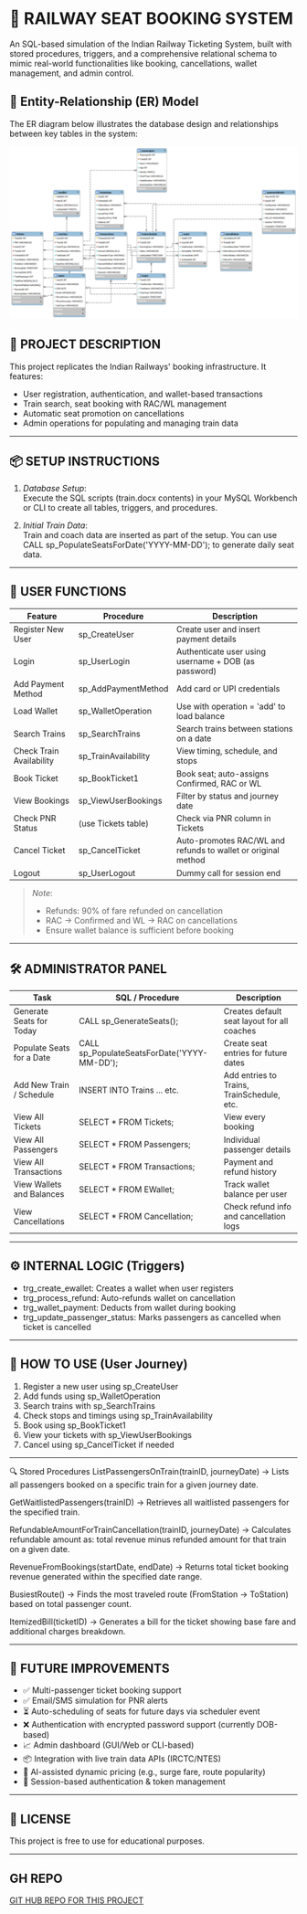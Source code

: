 # 🚆 RAILWAY SEAT BOOKING SYSTEM

An SQL-based simulation of the Indian Railway Ticketing System, built with stored procedures, triggers, and a comprehensive relational schema to mimic real-world functionalities like booking, cancellations, wallet management, and admin control.


## 🧩 Entity-Relationship (ER) Model

The ER diagram below illustrates the database design and relationships between key tables in the system:

![ER Model](rail_er.png)

## 🧾 PROJECT DESCRIPTION

This project replicates the Indian Railways' booking infrastructure. It features:

- User registration, authentication, and wallet-based transactions
- Train search, seat booking with RAC/WL management
- Automatic seat promotion on cancellations
- Admin operations for populating and managing train data

---

## 📦 SETUP INSTRUCTIONS

1. *Database Setup*:  
   Execute the SQL scripts (train.docx contents) in your MySQL Workbench or CLI to create all tables, triggers, and procedures.

2. *Initial Train Data*:  
   Train and coach data are inserted as part of the setup. You can use CALL sp_PopulateSeatsForDate('YYYY-MM-DD'); to generate daily seat data.

---

## 👤 USER FUNCTIONS

| Feature                        | Procedure               | Description                                                  |
|-------------------------------|--------------------------|--------------------------------------------------------------|
| Register New User             | sp_CreateUser         | Create user and insert payment details                       |
| Login                         | sp_UserLogin          | Authenticate user using username + DOB (as password)         |
| Add Payment Method            | sp_AddPaymentMethod   | Add card or UPI credentials                                  |
| Load Wallet                   | sp_WalletOperation    | Use with operation = 'add' to load balance                 |
| Search Trains                 | sp_SearchTrains       | Search trains between stations on a date                     |
| Check Train Availability      | sp_TrainAvailability  | View timing, schedule, and stops                             |
| Book Ticket                   | sp_BookTicket1        | Book seat; auto-assigns Confirmed, RAC or WL                 |
| View Bookings                 | sp_ViewUserBookings   | Filter by status and journey date                            |
| Check PNR Status              | (use Tickets table)   | Check via PNR column in Tickets                          |
| Cancel Ticket                 | sp_CancelTicket       | Auto-promotes RAC/WL and refunds to wallet or original method |
| Logout                        | sp_UserLogout         | Dummy call for session end                                   |

> *Note*:
> - Refunds: 90% of fare refunded on cancellation  
> - RAC → Confirmed and WL → RAC on cancellations  
> - Ensure wallet balance is sufficient before booking

---

## 🛠 ADMINISTRATOR PANEL

| Task                            | SQL / Procedure                 | Description                                        |
|---------------------------------|----------------------------------|----------------------------------------------------|
| Generate Seats for Today       | CALL sp_GenerateSeats();      | Creates default seat layout for all coaches        |
| Populate Seats for a Date      | CALL sp_PopulateSeatsForDate('YYYY-MM-DD'); | Create seat entries for future dates              |
| Add New Train / Schedule       | INSERT INTO Trains ... etc.   | Add entries to Trains, TrainSchedule, etc.     |
| View All Tickets               | SELECT * FROM Tickets;        | View every booking                                 |
| View All Passengers            | SELECT * FROM Passengers;     | Individual passenger details                       |
| View All Transactions          | SELECT * FROM Transactions;   | Payment and refund history                         |
| View Wallets and Balances      | SELECT * FROM EWallet;        | Track wallet balance per user                      |
| View Cancellations             | SELECT * FROM Cancellation;   | Check refund info and cancellation logs            |

---

## ⚙ INTERNAL LOGIC (Triggers)

- trg_create_ewallet: Creates a wallet when user registers
- trg_process_refund: Auto-refunds wallet on cancellation
- trg_wallet_payment: Deducts from wallet during booking
- trg_update_passenger_status: Marks passengers as cancelled when ticket is cancelled

---

## 🧭 HOW TO USE (User Journey)

1. Register a new user using sp_CreateUser
2. Add funds using sp_WalletOperation
3. Search trains with sp_SearchTrains
4. Check stops and timings using sp_TrainAvailability
5. Book using sp_BookTicket1
6. View your tickets with sp_ViewUserBookings
7. Cancel using sp_CancelTicket if needed

---

🔍 Stored Procedures 
ListPassengersOnTrain(trainID, journeyDate)
→ Lists all passengers booked on a specific train for a given journey date.

GetWaitlistedPassengers(trainID)
→ Retrieves all waitlisted passengers for the specified train.

RefundableAmountForTrainCancellation(trainID, journeyDate)
→ Calculates refundable amount as: total revenue minus refunded amount for that train on a given date.

RevenueFromBookings(startDate, endDate)
→ Returns total ticket booking revenue generated within the specified date range.

BusiestRoute()
→ Finds the most traveled route (FromStation → ToStation) based on total passenger count.

ItemizedBill(ticketID)
→ Generates a bill for the ticket showing base fare and additional charges breakdown.

---

## 🔮 FUTURE IMPROVEMENTS

- ✅ Multi-passenger ticket booking support
- ✅ Email/SMS simulation for PNR alerts
- ⏳ Auto-scheduling of seats for future days via scheduler event
- ❌ Authentication with encrypted password support (currently DOB-based)
- 📈 Admin dashboard (GUI/Web or CLI-based)
- 📦 Integration with live train data APIs (IRCTC/NTES)
- 🧠 AI-assisted dynamic pricing (e.g., surge fare, route popularity)
- 🔐 Session-based authentication & token management

---

## 📄 LICENSE

This project is free to use for educational purposes.

---
## GH REPO

[GIT HUB REPO FOR THIS PROJECT](https://github.com/01prakash-aditya/Railway_Booking_System)

